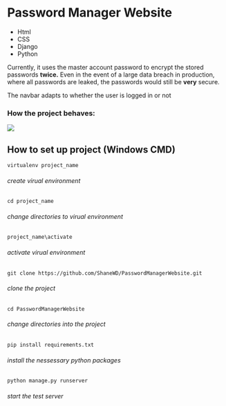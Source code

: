 # Password Manager Website
- Html
- CSS
- Django
- Python

Currently, it uses the master account password to encrypt the stored passwords **twice.** Even in the event of a large data breach in production, where all passwords are leaked, the passwords would still be **very** secure. 

The navbar adapts to whether the user is logged in or not

### How the project behaves:
<image src="https://github.com/ShaneWD/PasswordManagerWebsite/blob/master/demo.gif">

## How to set up project (Windows CMD)
```
virtualenv project_name
```
###### create virual environment 
```
cd project_name
```
###### change directories to virual environment 
```
project_name\activate
```
###### activate virual environment 
```
git clone https://github.com/ShaneWD/PasswordManagerWebsite.git
```
###### clone the project
```
cd PasswordManagerWebsite
```
###### change directories into the project
```
pip install requirements.txt
```
###### install the nessessary python packages
```
python manage.py runserver
```
###### start the test server 
